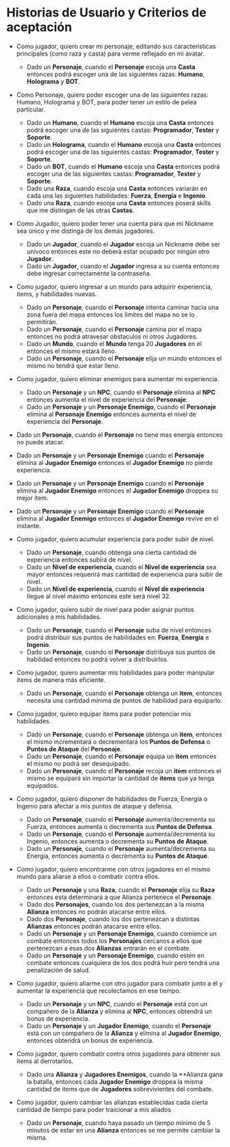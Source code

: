# Historias de Usuario y Criterios de aceptación

* Como jugador, quiero crear mi personaje, editando sus características principales (como raza y casta) para verme reflejado en mi avatar.
  * Dado un **Personaje**, cuando el **Personaje** escoja una **Casta** entonces podrá escoger una de las siguientes razas: **Humano**, **Holograma** y **BOT**.

* Como Personaje, quiero poder escoger una de las siguientes razas: Humano, Holograma y BOT, para poder tener un estilo de pelea particular.
  * Dado un **Humano**, cuando el **Humano** escoja una **Casta** entonces podrá escoger una de las siguientes castas: **Programador**, **Tester** y **Soporte**.
  * Dado un **Holograma**, cuando el **Humano** escoja una **Casta** entonces podrá escoger una de las siguientes castas: **Programador**, **Tester** y **Soporte**.
  * Dado un **BOT**, cuando el **Humano** escoja una **Casta** entonces podrá escoger una de las siguientes castas: **Programador**, **Tester** y **Soporte**.
  * Dado una **Raza**, cuando escoja una **Casta** entonces variarán en cada una las siguientes habilidades: **Fuerza**, **Energía** e **Ingenio**.
  * Dado una **Raza**, cuando escoja una **Casta** entonces poserá skills que me distingan de las otras **Castas**.

* Como Jugador, quiero poder tener una cuenta para que mi Nickname sea único y me distinga de los demás jugadores.
  * Dado un **Jugador**, cuando el **Jugador** escoja un Nickname debe ser unívoco entonces este no deberá estar ocupado por ningún otro **Jugador**.
  * Dado un **Jugador**, cuando el **Jugador** ingresa a su cuenta entonces debe ingresar correctamente la contraseña.

* Como jugador, quiero ingresar a un mundo para adquirir experiencia, items, y habilidades nuevas.
  * Dado un **Personaje**, cuando el **Personaje** intenta caminar hacia una zona fuera del mapa entonces los límites del mapa no se lo permitirán.
  * Dado un **Personaje**, cuando el **Personaje** camina por el mapa entonces no podrá atravesar obstaculos ni otros Jugadores.
  * Dado un **Mundo**, cuando el **Mundo** tenga 20 **Jugadores** en él entonces el mismo estará lleno.
  * Dado un **Personaje**, cuando el **Personaje** elija un mundo entonces el mismo no tendrá que estar lleno.

* Como jugador, quiero eliminar enemigos para aumentar mi experiencia.
  * Dado un **Personaje** y un **NPC**, cuando el **Personaje** elimina al **NPC** entonces aumenta el nivel de experiencia del **Personaje**:
  * Dado un **Personaje** y un **Personaje Enemigo**, cuando el **Personaje** elimina al **Personaje Enemigo** entonces aumenta el nivel de experiencia del **Personaje**.
 * Dado un **Personaje**, cuando el **Personaje** no tiene mas energia entonces no puede atacar.
  * Dado un **Personaje** y un **Personaje Enemigo** cuando el **Personaje** elimina al **Jugador Enemigo** entonces el **Jugador Enemigo** no pierde experiencia.
  * Dado un **Personaje** y un **Personaje Enemigo** cuando el **Personaje** elimina al **Jugador Enemigo** entonces el **Jugador Enemigo** droppea su mejor item.
  * Dado un **Personaje** y un **Personaje Enemigo** cuando el **Personaje** elimina al **Jugador Enemigo** entonces el **Jugador Enemigo** revive en el instante.

* Como jugador, quiero acumular experiencia para poder subir de nivel.
  * Dado un **Personaje**, cuando obtenga una cierta cantidad de experiencia entonces subirá de nivel.
  * Dado un **Nivel de experiencia**, cuando el **Nivel de experiencia** sea mayor entonces requerirá mas cantidad de experiencia para subir de nivel.
  * Dado un **Nivel de experiencia**, cuando el **Nivel de experiencia** llegue al nivel máximo entonces este será nivel 32.
  
* Como jugador, quiero subir de nivel para poder asignar puntos adicionales a mis habilidades.
  * Dado un **Personaje**, cuando el **Personaje** suba de nivel entonces podrá distribuir sus puntos de habilidades en: **Fuerza**, **Energía** e **Ingenio**.
  * Dado un **Personaje**, cuando el **Personaje** distribuya sus puntos de habilidad entonces no podrá volver a distribuirlos.
  
* Como jugador, quiero aumentar mis habilidades para poder manipular ítems de manera más eficiente.
  * Dado un **Personaje**, cuando el **Personaje** obtenga un **item**, entonces necesita una cantidad mínima de puntos de habilidad para equiparlo.
 
* Como jugador, quiero equipar items para poder potenciar mis habilidades.
  * Dado un **Personaje**, cuando el **Personaje** obtenga un **item**, entonces el mismo incrementará o decrementará los **Puntos de Defensa** o **Puntos de Ataque** del **Personaje**.
  * Dado un **Personaje**, cuando el **Personaje** equipa un **item** entonces el mismo no podrá ser desequipado.
  * Dado un **Personaje**, cuando el **Personaje** recoja un **item** entonces el mismo se equipará sin importar la cantidad de **items** que ya tenga equipados.

* Como jugador, quiero disponer de habilidades de Fuerza, Energía o Ingenio para afectar a mis puntos de ataque y defensa.
  * Dado un **Personaje**, cuando el **Personaje** aumenta/decrementa su Fuerza, entonces aumenta o decrementa sus **Puntos de Defensa**.
  * Dado un **Personaje**, cuando el **Personaje** aumenta/decrementa su Ingenio, entonces aumenta o decrementa su **Puntos de Ataque**.
  * Dado un **Personaje**, cuando el **Personaje** aumenta/decrementa su Energía, entonces aumenta o decrementa su **Puntos de Ataque**.

* Como jugador, quiero encontrarme con otros jugadores en el mismo mundo para aliarse a ellos o combatir contra ellos.
  * Dado un **Personaje** y una **Raza**, cuando el **Personaje** elija su **Raza** entonces esta determinará a que Alianza pertenece el **Personaje**.
  * Dado dos **Personajes**, cuando los dos pertenezcan a la misma **Alianza** entonces no podrán atacarse entre ellos.
  * Dado dos **Personaje**, cuando los dos pertenezcan a distintas **Alianzas** entonces podrán atacarse entre ellos.
  * Dado un **Personaje** y un **Personaje Enemigo**, cuando comience un combate entonces todos los **Personajes** cercanos a ellos que pertenezcan a esas dos **Alianzas** entrarán en el combate.
  * Dado un **Personaje** y un **Personaje Enemigo**, cuando estén en combate entonces cualquiera de los dos podrá huir pero tendrá una penalización de salud.
  
* Como jugador, quiero aliarme con otro jugador para combatir junto a él y aumentar la experiencia que recolectamos en ese tiempo.
  * Dado un **Personaje** y un **NPC**, cuando el **Personaje** está con un compañero de la **Alianza** y elimina al **NPC**, entonces obtendrá un bonus de experiencia.
  * Dado un **Personaje** y un **Jugador Enemigo**, cuando el **Personaje** está con un compañero de la **Alianza** y elimina al **Jugador Enemigo**, entonces obtendrá un bonus de experiencia.
  
* Como jugador, quiero combatir contra otros jugadores para obtener sus ítems al derrotarlos.
  * Dado una **Alianza** y **Jugadores Enemigos**, cuando la **Alianza gana la batalla, entonces cada **Jugador Enemigo** droppea la misma cantidad de items que de **Jugadores** sobrevivientes del combate.

* Como jugador, quiero cambiar las alianzas establecidas cada cierta cantidad de tiempo para poder traicionar a mis aliados
  * Dado un **Personaje**, cuando haya pasado un tiempo mínimo de 5 minutos de estar en una **Alianza** entonces se me permite cambiar la misma.

